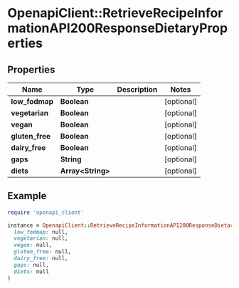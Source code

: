 # OpenapiClient::RetrieveRecipeInformationAPI200ResponseDietaryProperties

## Properties

| Name | Type | Description | Notes |
| ---- | ---- | ----------- | ----- |
| **low_fodmap** | **Boolean** |  | [optional] |
| **vegetarian** | **Boolean** |  | [optional] |
| **vegan** | **Boolean** |  | [optional] |
| **gluten_free** | **Boolean** |  | [optional] |
| **dairy_free** | **Boolean** |  | [optional] |
| **gaps** | **String** |  | [optional] |
| **diets** | **Array&lt;String&gt;** |  | [optional] |

## Example

```ruby
require 'openapi_client'

instance = OpenapiClient::RetrieveRecipeInformationAPI200ResponseDietaryProperties.new(
  low_fodmap: null,
  vegetarian: null,
  vegan: null,
  gluten_free: null,
  dairy_free: null,
  gaps: null,
  diets: null
)
```

